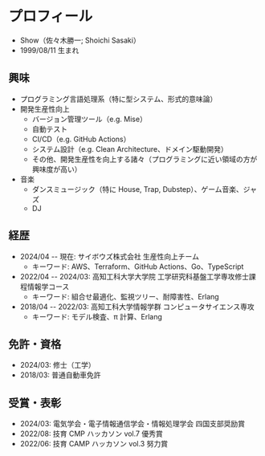 # プロフィール

- Show（佐々木勝一; Shoichi Sasaki）
- 1999/08/11 生まれ

## 興味

- プログラミング言語処理系（特に型システム、形式的意味論）
- 開発生産性向上
  - バージョン管理ツール（e.g. Mise）
  - 自動テスト
  - CI/CD（e.g. GitHub Actions）
  - システム設計（e.g. Clean Architecture、ドメイン駆動開発）
  - その他、開発生産性を向上する諸々（プログラミングに近い領域の方が興味度が高い）
- 音楽
  - ダンスミュージック（特に House, Trap, Dubstep）、ゲーム音楽、ジャズ
  - DJ

## 経歴

- 2024/04 -- 現在: サイボウズ株式会社 生産性向上チーム
  - キーワード: AWS、Terraform、GitHub Actions、Go、TypeScript
- 2022/04 -- 2024/03: 高知工科大学大学院 工学研究科基盤工学専攻修士課程情報学コース
  - キーワード: 組合せ最適化、監視ツリー、耐障害性、Erlang
- 2018/04 -- 2022/03: 高知工科大学情報学群 コンピュータサイエンス専攻
  - キーワード: モデル検査、π 計算、Erlang

## 免許・資格

- 2024/03: 修士（工学）
- 2018/03: 普通自動車免許

## 受賞・表彰

- 2024/03: 電気学会・電子情報通信学会・情報処理学会 四国支部奨励賞
- 2022/08: 技育 CMP ハッカソン vol.7 優秀賞
- 2022/06: 技育 CAMP ハッカソン vol.3 努力賞
